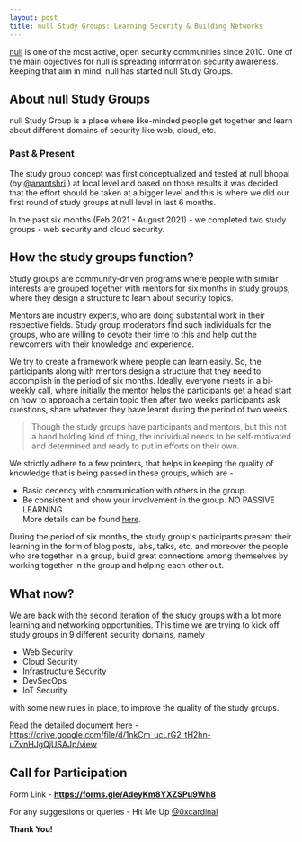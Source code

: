 ```yaml
---  
layout: post  
title: null Study Groups: Learning Security & Building Networks
---
```


<p><a href="https://null.community" target="_blank" rel="noreferrer noopener">null</a> is one of the most active, open security communities since 2010. One of the main objectives for null is spreading information security awareness. Keeping that aim in mind, null has started null Study Groups.</p>

## About null Study Groups

<p>null Study Group is a place where like-minded people get together and learn about different domains of security like web, cloud, etc.</p>

<!--more-->

### Past &amp; Present

<p>The study group concept was first conceptualized and tested at null bhopal (by <a href="https://twitter.com/anantshri" target="_blank" rel="noreferrer noopener">@anantshri</a> ) at local level and based on those results it was decided that the effort should be taken at a bigger level and this is where we did our first round of study groups at null level in last 6 months.</p>

<p>In the past six months (Feb 2021 - August 2021) - we completed two study groups - web security and cloud security.</p>

## How the study groups function?

<p>Study groups are community-driven programs where people with similar interests are grouped together with mentors for six months in study groups, where they design a structure to learn about security topics.</p>

<p>Mentors are industry experts, who are doing substantial work in their respective fields. Study group moderators find such individuals for the groups, who are willing to devote their time to this and help out the newcomers with their knowledge and experience.</p>

<p>We try to create a framework where people can learn easily. So, the participants along with mentors design a structure that they need to accomplish in the period of six months. Ideally, everyone meets in a bi-weekly call, where initially the mentor helps the participants get a head start on how to approach a certain topic then after two weeks participants ask questions, share whatever they have learnt during the period of two weeks.</p>

> Though the study groups have participants and mentors, but this not a hand holding kind of thing, the individual needs to be self-motivated and determined and ready to put in efforts on their own.

<p>We strictly adhere to a few pointers, that helps in keeping the quality of knowledge that is being passed in these groups, which are -</p>

* Basic decency with communication with others in the group.
* Be consistent and show your involvement in the group. NO PASSIVE LEARNING.
<br>More details can be found <a href="https://drive.google.com/file/d/1nkCm_ucLrG2_tH2hn-uZvnHJgQjUSAJp/view" target="_blank" rel="noreferrer noopener">here</a>.</li></ul>

<p>During the period of six months, the study group's participants present their learning in the form of blog posts, labs, talks, etc. and moreover the people who are together in a group, build great connections among themselves by working together in the group and helping each other out.</p>

## What now?

<p>We are back with the second iteration of the study groups with a lot more learning and networking opportunities. This time we are trying to kick off study groups in 9 different security domains, namely</p>

* Web Security
* Cloud Security
* Infrastructure Security
* DevSecOps
* IoT Security

<p>with some new rules in place, to improve the quality of the study groups.</p>

<p>Read the detailed document here - <a href="https://drive.google.com/file/d/1nkCm_ucLrG2_tH2hn-uZvnHJgQjUSAJp/view" target="_blank" rel="noreferrer noopener">https://drive.google.com/file/d/1nkCm_ucLrG2_tH2hn-uZvnHJgQjUSAJp/view</a></p>

## Call for Participation 

<p>Form Link - <a href="https://forms.gle/AdeyKm8YXZSPu9Wh8"><strong>https://forms.gle/AdeyKm8YXZSPu9Wh8</strong></a></p>

<p>For any suggestions or queries - Hit Me Up <a href="https://twitter.com/0xcardinal" target="_blank" rel="noreferrer noopener">@0xcardinal</a></p>

**Thank You!**



